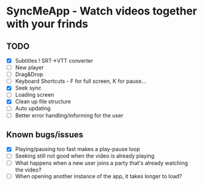 # SyncMeApp - Watch videos together with your frinds

## TODO

- [x] Subtitles ! SRT->VTT converter
- [ ] New player
- [ ] Drag&Drop
- [ ] Keyboard Shortcuts - F for full screen, K for pause...
- [x] Seek sync
- [ ] Loading screen
- [x] Clean up file structure
- [ ] Auto updating
- [ ] Better error handling/informing for the user

## Known bugs/issues

- [x] Playing/pausing too fast makes a play-pause loop
- [ ] Seeking still not good when the video is already playing
- [ ] What happens when a new user joins a party that's already watching the video?
- [ ] When opening another instance of the app, it takes longer to load?
